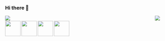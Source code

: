 ### Hi there 👋

<img src="https://media.giphy.com/media/jtXRDVzaCPXSynUz7h/giphy.gif" align="right">


<img align="left" src="https://github-readme-stats.vercel.app/api/top-langs/?username=eozbademci&hide=java,html,tex&title_color=ffffff&text_color=c9cacc&icon_color=2bbc8a&bg_color=1d1f21&langs_count=3" />
<br>
<img align="left" src="https://raw.githubusercontent.com/SublimeText/AFileIcon/74e3c8ec7141814eba04aec95a85a8af938a4c61/icons/multi/file_type_vhdl%403x.png" width="50px" height="50px"/>

<img align="left" src="https://img.icons8.com/color/344/python--v2.png" width="50px" height="50px" />

<img align="left" src="https://symbols.getvecta.com/stencil_90/39_opencv-icon.247c70711b.svg" width="50px" height="50px" />

<img align="left" src="https://answers.ros.org/upfiles/14554624266871161.png" width="50px" height="50px" />

<!--
**eozbademci/eozbademci** is a ✨ _special_ ✨ repository because its `README.md` (this file) appears on your GitHub profile.

Here are some ideas to get you started:

- 🔭 I’m currently working on ...
- 🌱 I’m currently learning ...
- 👯 I’m looking to collaborate on ...
- 🤔 I’m looking for help with ...
- 💬 Ask me about ...
- 📫 How to reach me: ...
- 😄 Pronouns: ...
- ⚡ Fun fact: ...
-->
